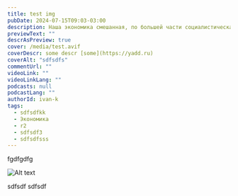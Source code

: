 ```yaml
---
title: test img
pubDate: 2024-07-15T09:03-03:00
description: Наша экономика смешанная, по большей части социалистическая, но так же будет и коммерческая часть. Для тех кто работает на коммуну многие товары и услуги будут бесплатны. Основу производства будут составлять кооперативы. Так же будет и ремесленничество и индивидуальное предпринимательство. Крипто-валюта будет платежным средством и выполнять роль банков, с её помощью можно делать вклады и брать займы. NFT токены будут представлять собственность на объекты недвижимости, автомобили и другие крупные товары.
previewText: ""
descrAsPreview: true
cover: /media/test.avif
coverDescr: some descr [some](https://yadd.ru)
coverAlt: "sdfsdfs"
commentUrl: ""
videoLink: ""
videoLinkLang: ""
podcasts: null
podcastLang: ""
authorId: ivan-k
tags:
  - sdfsdfkk
  - Экономика
  - r2
  - sdfsdf3
  - sdfsdfsss
---
```


fgdfgdfg

![Alt text](/media/test.avif "Descr [some](https://yadd.ru)")

sdfsdf
sdfsdf
